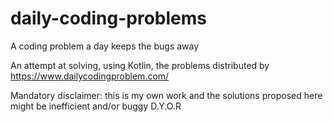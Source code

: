 # daily-coding-problems
A coding problem a day keeps the bugs away

An attempt at solving, using Kotlin, the problems distributed by https://www.dailycodingproblem.com/

Mandatory disclaimer: this is my own work and the solutions proposed here might be inefficient and/or buggy  D.Y.O.R

